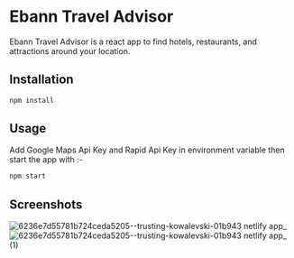 # Ebann Travel Advisor

Ebann Travel Advisor is a react app to find hotels, restaurants, and attractions around your location.

## Installation

```bash
npm install
```

## Usage

Add Google Maps Api Key and Rapid Api Key in environment variable then start the app with :-

```bash
npm start
```

## Screenshots

![6236e7d55781b724ceda5205--trusting-kowalevski-01b943 netlify app_](https://user-images.githubusercontent.com/45830178/159155181-40e9a422-3d3d-45a8-99e9-6850709d60a5.png)
![6236e7d55781b724ceda5205--trusting-kowalevski-01b943 netlify app_ (1)](https://user-images.githubusercontent.com/45830178/159155185-dd8c9aa9-9a98-4d00-bc97-7407d4befb0c.png)

